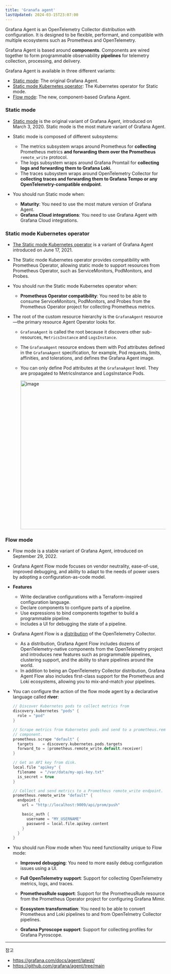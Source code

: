 ```yaml
---
title: 'Granafa agent'
lastUpdated: 2024-03-15T23:07:00
---
```


Grafana Agent is an OpenTelemetry Collector distribution with configuration. It is designed to be flexible, performant, and compatible with multiple ecosystems such as Prometheus and OpenTelemetry.

Grafana Agent is based around **components**. Components are wired together to form programmable observability **pipelines** for telemetry collection, processing, and delivery.

Grafana Agent is available in three different variants:

- [Static mode](https://grafana.com/docs/agent/latest/static/): The original Grafana Agent.
- [Static mode Kubernetes operator](https://grafana.com/docs/agent/latest/operator/): The Kubernetes operator for Static mode.
- [Flow mode](https://grafana.com/docs/agent/latest/flow/): The new, component-based Grafana Agent.

### Static mode

- [Static mode](https://grafana.com/docs/agent/latest/static/) is the original variant of Grafana Agent, introduced on March 3, 2020. Static mode is the most mature variant of Grafana Agent.

- Static mode is composed of different subsystems:
  
  - The metrics subsystem wraps around Prometheus for **collecting** Prometheus metrics **and forwarding them over the Prometheus** `remote_write` protocol.
  - The logs subsystem wraps around Grafana Promtail for **collecting logs and forwarding them to Grafana Loki.**
  - The traces subsystem wraps around OpenTelemetry Collector for **collecting traces and forwarding them to Grafana Tempo or any OpenTelemetry-compatible endpoint**.

- You should run Static mode when:
  
  - **Maturity**: You need to use the most mature version of Grafana Agent.
  - **Grafana Cloud integrations**: You need to use Grafana Agent with Grafana Cloud integrations.

### Static mode Kubernetes operator

- [The Static mode Kubernetes operator](https://grafana.com/docs/agent/latest/operator/) is a variant of Grafana Agent introduced on June 17, 2021. 

- The Static mode Kubernetes operator provides compatibility with Prometheus Operator, allowing static mode to support resources from Prometheus Operator, such as ServiceMonitors, PodMonitors, and Probes.

- You should run the Static mode Kubernetes operator when:

  - **Prometheus Operator compatibility**: You need to be able to consume ServiceMonitors, PodMonitors, and Probes from the Prometheus Operator project for collecting Prometheus metrics.

- The root of the custom resource hierarchy is the `GrafanaAgent` resource—the primary resource Agent Operator looks for. 
  
  - `GrafanaAgent` is called the root because it discovers other sub-resources, `MetricsInstance` and `LogsInstance`. 
  - The `GrafanaAgent` resource endows them with Pod attributes defined in the `GrafanaAgent` specification, for example, Pod requests, limits, affinities, and tolerations, and defines the Grafana Agent image.
  - You can only define Pod attributes at the `GrafanaAgent` level. They are propagated to MetricsInstance and LogsInstance Pods.

    <img width="467" alt="image" src="https://github.com/rlaisqls/TIL/assets/81006587/71aa31f8-c3b1-46b4-80cc-e5f8842268f6">

### Flow mode

- Flow mode is a stable variant of Grafana Agent, introduced on September 29, 2022.

- Grafana Agent Flow mode focuses on vendor neutrality, ease-of-use, improved debugging, and ability to adapt to the needs of power users by adopting a configuration-as-code model.

- **Features**
  - Write declarative configurations with a Terraform-inspired configuration language.
  - Declare components to configure parts of a pipeline.
  - Use expressions to bind components together to build a programmable pipeline.
  - Includes a UI for debugging the state of a pipeline.

- Grafana Agent Flow is a [distribution](https://opentelemetry.io/ecosystem/distributions/) of the OpenTelemetry Collector.
  - As a distribution, Grafana Agent Flow includes dozens of OpenTelemetry-native components from the OpenTelemetry project and introduces new features such as programmable pipelines, clustering support, and the ability to share pipelines around the world.
  - In addition to being an OpenTelemetry Collector distribution, Grafana Agent Flow also includes first-class support for the Prometheus and Loki ecosystems, allowing you to mix-and-match your pipelines.

- You can configure the action of the flow mode agent by a declarative language called **river**:
  
  ```c
  // Discover Kubernetes pods to collect metrics from
  discovery.kubernetes "pods" {
    role = "pod"
  }

  // Scrape metrics from Kubernetes pods and send to a prometheus.remote_write
  // component.
  prometheus.scrape "default" {
    targets    = discovery.kubernetes.pods.targets
    forward_to = [prometheus.remote_write.default.receiver]
  }

  // Get an API key from disk.
  local.file "apikey" {
    filename  = "/var/data/my-api-key.txt"
    is_secret = true
  }

  // Collect and send metrics to a Prometheus remote_write endpoint.
  prometheus.remote_write "default" {
    endpoint {
      url = "http://localhost:9009/api/prom/push"

      basic_auth {
        username = "MY_USERNAME"
        password = local.file.apikey.content
      }
    }
  }
  ```


- You should run Flow mode when You need functionality unique to Flow mode:

  - **Improved debugging**: You need to more easily debug configuration issues using a UI.

  - **Full OpenTelemetry support**: Support for collecting OpenTelemetry metrics, logs, and traces.

  - **PrometheusRule support**: Support for the PrometheusRule resource from the Prometheus Operator project for configuring Grafana Mimir.

  - **Ecosystem transformation**: You need to be able to convert Prometheus and Loki pipelines to and from OpenTelmetry Collector pipelines.

  - **Grafana Pyroscope support**: Support for collecting profiles for Grafana Pyroscope.
  
---
참고
- https://grafana.com/docs/agent/latest/
- https://github.com/grafana/agent/tree/main